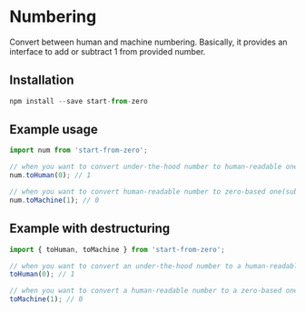 # Numbering
Convert between human and machine numbering. Basically, it provides an interface to add or subtract 1 from provided number.

## Installation
```javascript
npm install --save start-from-zero
```

## Example usage
```javascript
import num from 'start-from-zero';

// when you want to convert under-the-hood number to human-readable one(add 1 to it)
num.toHuman(0); // 1

// when you want to convert human-readable number to zero-based one(subtract 1 from it)
num.toMachine(1); // 0
```

## Example with destructuring
```javascript
import { toHuman, toMachine } from 'start-from-zero';

// when you want to convert an under-the-hood number to a human-readable one(add 1 to it)
toHuman(0); // 1

// when you want to convert a human-readable number to a zero-based one(subtract 1 from it)
toMachine(1); // 0
```
